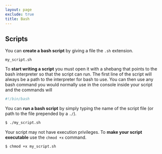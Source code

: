 ```yaml
---
layout: page
exclude: true
title: Bash
---
```


## Scripts

You can **create a bash script** by giving a file the `.sh` extension.
```
my_script.sh
```

To **start writing a script** you must open it with a shebang that points to the bash interpreter so that the script can run. The first line of the script will always be a path to the interpreter for bash to use. You can then use any bash command you would normally use in the console inside your script and the commands will
```bash
#!/bin/bash
```

You can **run a bash script** by simply typing the name of the script file (or path to the file prepended by a `./`).
```bash
$ ./my_script.sh
```

Your script may not have execution privileges. To **make your script executable** use the `chmod +x` command.
```bash
$ chmod +x my_script.sh
```
<!--stackedit_data:
eyJoaXN0b3J5IjpbLTEwNDg1ODMxMzZdfQ==
-->